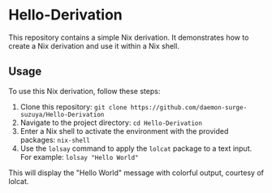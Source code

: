 # Hello-Derivation

This repository contains a simple Nix derivation. It demonstrates how to create a Nix derivation and use it within a Nix shell.

## Usage

To use this Nix derivation, follow these steps:

1. Clone this repository:
`git clone https://github.com/daemon-surge-suzuya/Hello-Derivation`
2. Navigate to the project directory:
`cd Hello-Derivation`
3. Enter a Nix shell to activate the environment with the provided packages:
`nix-shell`
4. Use the `lolsay` command to apply the `lolcat` package to a text input. For example:
`lolsay "Hello World"`

This will display the "Hello World" message with colorful output, courtesy of lolcat.
